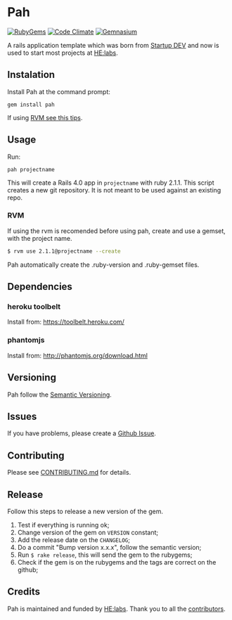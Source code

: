 # Pah
[![RubyGems][gem_version_badge]][ruby_gems]
[![Code Climate][code_climate_badge]][code_climate]
[![Gemnasium][gemnasium_badge]][gemnasium]

A rails application template which was born from [Startup DEV][startupdev] and now is used to start most projects at [HE:labs][helabs].

## Instalation

Install Pah at the command prompt:

    gem install pah

If using [RVM see this tips](https://github.com/Helabs/pah/wiki/Using-Pah-with-RVM).

## Usage

Run:

    pah projectname

This will create a Rails 4.0 app in `projectname` with ruby 2.1.1. This script creates a new git repository. It is not meant to be used against an existing repo.

### RVM

If using the rvm is recomended before using pah, create and use a gemset, with the project name.

```bash
$ rvm use 2.1.1@projectname --create
```

Pah automatically create the .ruby-version and .ruby-gemset files.

## Dependencies

### heroku toolbelt

Install from: https://toolbelt.heroku.com/

### phantomjs

Install from: http://phantomjs.org/download.html

## Versioning

Pah follow the [Semantic Versioning](http://semver.org/).

## Issues

If you have problems, please create a [Github Issue](https://github.com/Helabs/pah/issues).

## Contributing

Please see [CONTRIBUTING.md](https://github.com/Helabs/pah/blob/master/CONTRIBUTING.md) for details.

## Release

Follow this steps to release a new version of the gem.

1. Test if everything is running ok;
1. Change version of the gem on `VERSION` constant;
1. Add the release date on the `CHANGELOG`;
1. Do a commit "Bump version x.x.x", follow the semantic version;
1. Run `$ rake release`, this will send the gem to the rubygems;
1. Check if the gem is on the rubygems and the tags are correct on the github;

## Credits

Pah is maintained and funded by [HE:labs](http://helabs.com.br/opensource/).
Thank you to all the [contributors](https://github.com/Helabs/pah/graphs/contributors).

[startupdev]: http://startupdev.com.br
[helabs]: http://helabs.com.br
[gem_version_badge]: https://badge.fury.io/rb/pah.png
[ruby_gems]: http://rubygems.org/gems/pah
[code_climate]: https://codeclimate.com/github/Helabs/pah
[code_climate_badge]: https://codeclimate.com/github/Helabs/pah.png
[gemnasium]: https://gemnasium.com/Helabs/pah
[gemnasium_badge]: https://gemnasium.com/Helabs/pah.png

